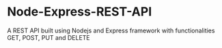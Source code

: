 # Node-Express-REST-API

A REST API built using Nodejs and Express framework with functionalities GET, POST, PUT and DELETE
